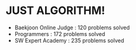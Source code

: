 # JUST ALGORITHM!

- Baekjoon Online Judge : 120 problems solved
- Programmers : 172 problems solved
- SW Expert Academy : 235 problems solved
